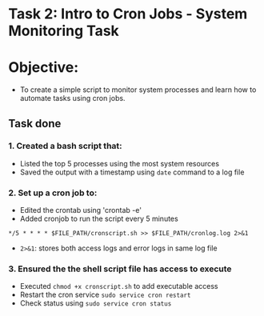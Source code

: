 # Task 2: Intro to Cron Jobs - System Monitoring Task

# Objective:
 - To create a simple script to monitor system processes and learn how to automate tasks using cron jobs.

## Task done

### 1. Created a bash script that:
 - Listed the top 5 processes using the most system resources 
 - Saved the output with a timestamp using `date` command to a log file

### 2. Set up a cron job to:
 - Edited the crontab using 'crontab -e'
 - Added cronjob to run the script every 5 minutes
```
*/5 * * * * $FILE_PATH/cronscript.sh >> $FILE_PATH/cronlog.log 2>&1
```
 - `2>&1`: stores both access logs and error logs in same log file
 
### 3. Ensured the the shell script file has access to execute
 - Executed ```chmod +x cronscript.sh``` to add executable access
 - Restart the cron service ```sudo service cron restart```
 - Check status using ```sudo service cron status```

